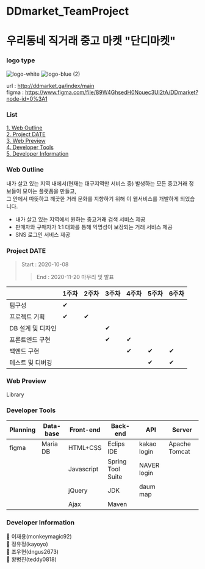 # DDmarket_TeamProject

# 우리동네 직거래 중고 마켓 "단디마켓"

### logo type
![logo-white](https://user-images.githubusercontent.com/66930491/98910635-cb8d5200-2506-11eb-8725-46ba8e4be9dc.jpg)
![logo-blue (2)](https://user-images.githubusercontent.com/66930491/98911018-4b1b2100-2507-11eb-8a0d-5245cb8951d9.jpg)

url : http://ddmarket.ga/index/main</br>
figma : https://www.figma.com/file/89W4GhsedH0Nouec3Ul2tA/DDmarket?node-id=0%3A1

### List
[1. Web Outline](#Web-Outline)<br/>
[2. Project DATE](#Project-DATE)<br/>
[3. Web Preview](#Web-Preview)<br/>
[4. Developer Tools](#Developer-Tools)<br/>
[5. Developer Information](#Developer-Information)

### Web Outline

내가 살고 있는 지역 내에서(현재는 대구지역만 서비스 중) 발생하는 모든 중고거래 정보들이 모이는 플랫폼을 만들고,</br>
그 안에서 따뜻하고 깨끗한 거래 문화를 지향하기 위해 이 웹서비스를 개발하게 되었습니다.</br> 
- 내가 살고 있는 지역에서 원하는 중고거래 검색 서비스 제공</br>
- 판매자와 구매자가 1:1 대화를 통해 익명성이 보장되는 거래 서비스 제공</br>
- SNS 로그인 서비스 제공 

### Project DATE

> Start : 2020-10-08
>> End : 2020-11-20 마무리 및 발표

|                   | 1주차 | 2주차 | 3주차 | 4주차 | 5주차 | 6주차 |
| ------------------ | ----- | ----- | ----- | ----- | ----- | ----- |
| 팀구성            | ✔     |       |       |       |       |       |
| 프로젝트 기획     | ✔     | ✔     |       |       |       |       |
| DB 설계 및 디자인 |       |       | ✔     |       |       |       |
| 프론트엔드 구현   |       |       | ✔     | ✔     |       |       |
| 백엔드 구현       |       |       |       | ✔     | ✔     | ✔     |
| 테스트 및 디버깅  |       |       |       |       | ✔     | ✔     |

### Web Preview

Library


### Developer Tools

| Planning | Data-base | Front-end  | Back-end           | API          | Server        |
| -------- | --------- | ---------- | ------------------ | ------------ | ------------- |
| figma    | Maria DB  | HTML+CSS   | Eclips IDE         | kakao login  | Apache Tomcat |
|          |           | Javascript | Spring Tool Suite  | NAVER login  |               |
|          |           | jQuery     | JDK                | daum map     |               |
|          |           | Ajax       | Maven              |              |               |


### Developer Information

🙌 이재용(monkeymagic92)
<br/>
🙌 정유정(kayoyo)
<br/>
🙌 조우현(dngus2673)
<br/>
🙌 황병진(teddy0818)
<br/>
